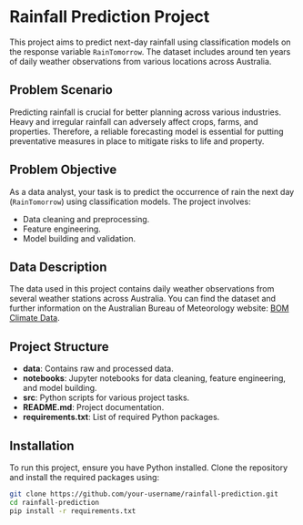 # Rainfall Prediction Project

This project aims to predict next-day rainfall using classification models on the response variable `RainTomorrow`. The dataset includes around ten years of daily weather observations from various locations across Australia.

## Problem Scenario

Predicting rainfall is crucial for better planning across various industries. Heavy and irregular rainfall can adversely affect crops, farms, and properties. Therefore, a reliable forecasting model is essential for putting preventative measures in place to mitigate risks to life and property.

## Problem Objective

As a data analyst, your task is to predict the occurrence of rain the next day (`RainTomorrow`) using classification models. The project involves:
- Data cleaning and preprocessing.
- Feature engineering.
- Model building and validation.

## Data Description

The data used in this project contains daily weather observations from several weather stations across Australia. You can find the dataset and further information on the Australian Bureau of Meteorology website: [BOM Climate Data](http://www.bom.gov.au/climate/data).

## Project Structure

- **data**: Contains raw and processed data.
- **notebooks**: Jupyter notebooks for data cleaning, feature engineering, and model building.
- **src**: Python scripts for various project tasks.
- **README.md**: Project documentation.
- **requirements.txt**: List of required Python packages.

## Installation

To run this project, ensure you have Python installed. Clone the repository and install the required packages using:

```bash
git clone https://github.com/your-username/rainfall-prediction.git
cd rainfall-prediction
pip install -r requirements.txt